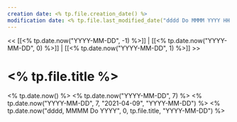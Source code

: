 ```yaml
---
creation date: <% tp.file.creation_date() %>
modification date: <% tp.file.last_modified_date("dddd Do MMMM YYYY HH:mm:ss") %> 
--- 
```

<< [[<% tp.date.now("YYYY-MM-DD", -1) %>]] |  [[<% tp.date.now("YYYY-MM-DD", 0) %>]] | [[<% tp.date.now("YYYY-MM-DD", 1) %>]] >> 
# <% tp.file.title %>

<% tp.date.now() %>
<% tp.date.now("YYYY-MM-DD", 7) %>
<% tp.date.now("YYYY-MM-DD", 7, "2021-04-09", "YYYY-MM-DD") %>
<% tp.date.now("dddd, MMMM Do YYYY", 0, tp.file.title, "YYYY-MM-DD") %>